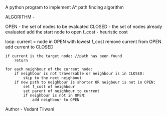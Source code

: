 A python program to implement A* path finding algorithm

ALGORITHM -

OPEN - the set of nodes to be evaluated
CLOSED - the set of nodes already evaluated
add the start node to open
f_cost - heuristic cost

loop:
	current = node in OPEN with lowest f_cost
	remove current from OPEN
	add current to CLOSED

	if current is the target node: //path has been found
		return

	for each neighbour of the current node:
		if neighbour is not traversable or neighbour is in CLOSED:
			skip to the next neighbout
		if new path to neighbour is shorter OR neigbour is not in OPEN:
			set f_cost of neighbour
			set parent of neighbour to current
			if neighbour is not in OPEN:
				add neighbour to OPEN

Author - Vedant Tilwani

